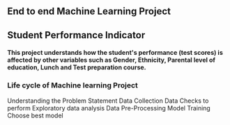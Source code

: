 ## End to end Machine Learning Project

## Student Performance Indicator
#### This project understands how the student's performance (test scores) is affected by other variables such as Gender, Ethnicity, Parental level of education, Lunch and Test preparation course.
### Life cycle of Machine learning Project
  Understanding the Problem Statement
  Data Collection
  Data Checks to perform
  Exploratory data analysis
  Data Pre-Processing
  Model Training
  Choose best model

